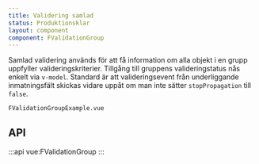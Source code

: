 ```yaml
---
title: Validering samlad
status: Produktionsklar
layout: component
component: FValidationGroup
---
```


Samlad validering används för att få information om alla objekt i en grupp uppfyller valideringskriterier. Tillgång till gruppens valideringstatus nås enkelt via `v-model`. Standard är att valideringsevent från underliggande inmatningsfält skickas vidare uppåt om man inte sätter `stopPropagation` till `false`.

```import
FValidationGroupExample.vue
```

## API

:::api
vue:FValidationGroup
:::
